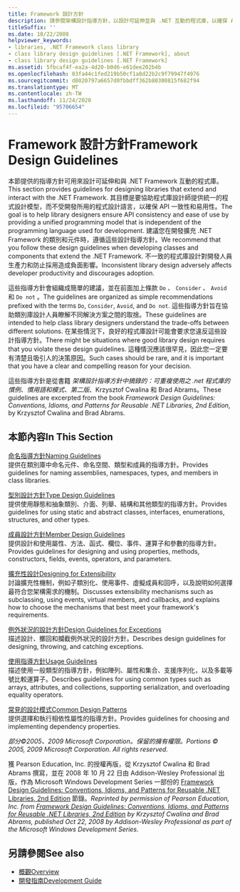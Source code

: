 ```yaml
---
title: Framework 設計方針
description: 請參閱架構設計指導方針，以設計可延伸並與 .NET 互動的程式庫，以確保 API 一致性和易用性。
titleSuffix: ''
ms.date: 10/22/2008
helpviewer_keywords:
- libraries, .NET Framework class library
- class library design guidelines [.NET Framework], about
- class library design guidelines [.NET Framework]
ms.assetid: 5fbcaf4f-ea2a-4d20-b0d6-e61dee202b4b
ms.openlocfilehash: 03fa44c1fed219b50cf1a8d22b2c9f79947f4976
ms.sourcegitcommit: d8020797a6657d0fbbdff362b80300815f682f94
ms.translationtype: MT
ms.contentlocale: zh-TW
ms.lasthandoff: 11/24/2020
ms.locfileid: "95706654"
---
```

# <a name="framework-design-guidelines"></a><span data-ttu-id="3c15e-103">Framework 設計方針</span><span class="sxs-lookup"><span data-stu-id="3c15e-103">Framework Design Guidelines</span></span>

<span data-ttu-id="3c15e-104">本節提供的指導方針可用來設計可延伸和與 .NET Framework 互動的程式庫。</span><span class="sxs-lookup"><span data-stu-id="3c15e-104">This section provides guidelines for designing libraries that extend and interact with the .NET Framework.</span></span> <span data-ttu-id="3c15e-105">其目標是要協助程式庫設計師提供統一的程式設計模型，而不受開發所用的程式設計語言，以確保 API 一致性和易用性。</span><span class="sxs-lookup"><span data-stu-id="3c15e-105">The goal is to help library designers ensure API consistency and ease of use by providing a unified programming model that is independent of the programming language used for development.</span></span> <span data-ttu-id="3c15e-106">建議您在開發擴充 .NET Framework 的類別和元件時，遵循這些設計指導方針。</span><span class="sxs-lookup"><span data-stu-id="3c15e-106">We recommend that you follow these design guidelines when developing classes and components that extend the .NET Framework.</span></span> <span data-ttu-id="3c15e-107">不一致的程式庫設計對開發人員生產力和防止採用造成負面影響。</span><span class="sxs-lookup"><span data-stu-id="3c15e-107">Inconsistent library design adversely affects developer productivity and discourages adoption.</span></span>  
  
 <span data-ttu-id="3c15e-108">這些指導方針會組織成簡單的建議，並在前面加上條款 `Do` 、 `Consider` 、 `Avoid` 和 `Do not` 。</span><span class="sxs-lookup"><span data-stu-id="3c15e-108">The guidelines are organized as simple recommendations prefixed with the terms `Do`, `Consider`, `Avoid`, and `Do not`.</span></span> <span data-ttu-id="3c15e-109">這些指導方針旨在協助類別庫設計人員瞭解不同解決方案之間的取捨。</span><span class="sxs-lookup"><span data-stu-id="3c15e-109">These guidelines are intended to help class library designers understand the trade-offs between different solutions.</span></span> <span data-ttu-id="3c15e-110">在某些情況下，良好的程式庫設計可能會要求您違反這些設計指導方針。</span><span class="sxs-lookup"><span data-stu-id="3c15e-110">There might be situations where good library design requires that you violate these design guidelines.</span></span> <span data-ttu-id="3c15e-111">這種情況應該很罕見，因此您一定要有清楚且吸引人的決策原因。</span><span class="sxs-lookup"><span data-stu-id="3c15e-111">Such cases should be rare, and it is important that you have a clear and compelling reason for your decision.</span></span>  
  
 <span data-ttu-id="3c15e-112">這些指導方針是從書籍 *架構設計指導方針中摘錄的：可重複使用之 .net 程式庫的慣例、慣用語和模式、第二版*、Krzysztof Cwalina 和 Brad Abrams。</span><span class="sxs-lookup"><span data-stu-id="3c15e-112">These guidelines are excerpted from the book *Framework Design Guidelines: Conventions, Idioms, and Patterns for Reusable .NET Libraries, 2nd Edition*, by Krzysztof Cwalina and Brad Abrams.</span></span>  
  
## <a name="in-this-section"></a><span data-ttu-id="3c15e-113">本節內容</span><span class="sxs-lookup"><span data-stu-id="3c15e-113">In This Section</span></span>  

 [<span data-ttu-id="3c15e-114">命名指導方針</span><span class="sxs-lookup"><span data-stu-id="3c15e-114">Naming Guidelines</span></span>](naming-guidelines.md)  
 <span data-ttu-id="3c15e-115">提供在類別庫中命名元件、命名空間、類型和成員的指導方針。</span><span class="sxs-lookup"><span data-stu-id="3c15e-115">Provides guidelines for naming assemblies, namespaces, types, and members in class libraries.</span></span>  
  
 [<span data-ttu-id="3c15e-116">型別設計方針</span><span class="sxs-lookup"><span data-stu-id="3c15e-116">Type Design Guidelines</span></span>](type.md)  
 <span data-ttu-id="3c15e-117">提供使用靜態和抽象類別、介面、列舉、結構和其他類型的指導方針。</span><span class="sxs-lookup"><span data-stu-id="3c15e-117">Provides guidelines for using static and abstract classes, interfaces, enumerations, structures, and other types.</span></span>  
  
 [<span data-ttu-id="3c15e-118">成員設計方針</span><span class="sxs-lookup"><span data-stu-id="3c15e-118">Member Design Guidelines</span></span>](member.md)  
 <span data-ttu-id="3c15e-119">提供設計和使用屬性、方法、函式、欄位、事件、運算子和參數的指導方針。</span><span class="sxs-lookup"><span data-stu-id="3c15e-119">Provides guidelines for designing and using properties, methods, constructors, fields, events, operators, and parameters.</span></span>  
  
 [<span data-ttu-id="3c15e-120">擴充性設計</span><span class="sxs-lookup"><span data-stu-id="3c15e-120">Designing for Extensibility</span></span>](designing-for-extensibility.md)  
 <span data-ttu-id="3c15e-121">討論擴充性機制，例如子類別化、使用事件、虛擬成員和回呼，以及說明如何選擇最符合您架構需求的機制。</span><span class="sxs-lookup"><span data-stu-id="3c15e-121">Discusses extensibility mechanisms such as subclassing, using events, virtual members, and callbacks, and explains how to choose the mechanisms that best meet your framework's requirements.</span></span>  
  
 [<span data-ttu-id="3c15e-122">例外狀況的設計方針</span><span class="sxs-lookup"><span data-stu-id="3c15e-122">Design Guidelines for Exceptions</span></span>](exceptions.md)  
 <span data-ttu-id="3c15e-123">描述設計、擲回和攔截例外狀況的設計方針。</span><span class="sxs-lookup"><span data-stu-id="3c15e-123">Describes design guidelines for designing, throwing, and catching exceptions.</span></span>  
  
 [<span data-ttu-id="3c15e-124">使用指導方針</span><span class="sxs-lookup"><span data-stu-id="3c15e-124">Usage Guidelines</span></span>](usage-guidelines.md)  
 <span data-ttu-id="3c15e-125">描述使用一般類型的指導方針，例如陣列、屬性和集合、支援序列化，以及多載等號比較運算子。</span><span class="sxs-lookup"><span data-stu-id="3c15e-125">Describes guidelines for using common types such as arrays, attributes, and collections, supporting serialization, and overloading equality operators.</span></span>  
  
 [<span data-ttu-id="3c15e-126">常見的設計模式</span><span class="sxs-lookup"><span data-stu-id="3c15e-126">Common Design Patterns</span></span>](common-design-patterns.md)  
 <span data-ttu-id="3c15e-127">提供選擇和執行相依性屬性的指導方針。</span><span class="sxs-lookup"><span data-stu-id="3c15e-127">Provides guidelines for choosing and implementing dependency properties.</span></span>  
  
 <span data-ttu-id="3c15e-128">*部分©2005、2009 Microsoft Corporation。保留的擁有權限。*</span><span class="sxs-lookup"><span data-stu-id="3c15e-128">*Portions © 2005, 2009 Microsoft Corporation. All rights reserved.*</span></span>  
  
 <span data-ttu-id="3c15e-129">獲 Pearson Education, Inc. 的授權再版，從 Krzysztof Cwalina 和 Brad Abrams 撰寫，並在 2008 年 10 月 22 日由 Addison-Wesley Professional 出版，作為 Microsoft Windows Development Series 一部份的 [Framework Design Guidelines: Conventions, Idioms, and Patterns for Reusable .NET Libraries, 2nd Edition](https://www.informit.com/store/framework-design-guidelines-conventions-idioms-and-9780321545619) 節錄。</span><span class="sxs-lookup"><span data-stu-id="3c15e-129">*Reprinted by permission of Pearson Education, Inc. from [Framework Design Guidelines: Conventions, Idioms, and Patterns for Reusable .NET Libraries, 2nd Edition](https://www.informit.com/store/framework-design-guidelines-conventions-idioms-and-9780321545619) by Krzysztof Cwalina and Brad Abrams, published Oct 22, 2008 by Addison-Wesley Professional as part of the Microsoft Windows Development Series.*</span></span>  
  
## <a name="see-also"></a><span data-ttu-id="3c15e-130">另請參閱</span><span class="sxs-lookup"><span data-stu-id="3c15e-130">See also</span></span>

- [<span data-ttu-id="3c15e-131">概觀</span><span class="sxs-lookup"><span data-stu-id="3c15e-131">Overview</span></span>](../../framework/get-started/overview.md)
- [<span data-ttu-id="3c15e-132">開發指南</span><span class="sxs-lookup"><span data-stu-id="3c15e-132">Development Guide</span></span>](../../framework/development-guide.md)
